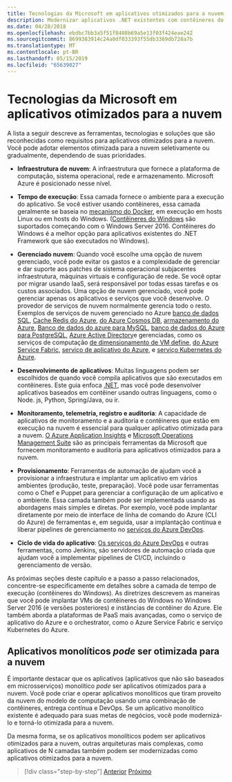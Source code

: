 ```yaml
---
title: Tecnologias da Microsoft em aplicativos otimizados para a nuvem
description: Modernizar aplicativos .NET existentes com contêineres do Windows e de nuvem do Azure | Tecnologias da Microsoft em aplicativos otimizados para a nuvem
ms.date: 04/28/2018
ms.openlocfilehash: ebdbc7bb3a5f51f8408b69a5e13f03f424eae242
ms.sourcegitcommit: 8699383914c24a0df033393f55db3369db728a7b
ms.translationtype: MT
ms.contentlocale: pt-BR
ms.lasthandoff: 05/15/2019
ms.locfileid: "65639027"
---
```

# <a name="microsoft-technologies-in-cloud-optimized-applications"></a>Tecnologias da Microsoft em aplicativos otimizados para a nuvem

A lista a seguir descreve as ferramentas, tecnologias e soluções que são reconhecidas como requisitos para aplicativos otimizados para a nuvem. Você pode adotar elementos otimizada para a nuvem seletivamente ou gradualmente, dependendo de suas prioridades.

- **Infraestrutura de nuvem**: A infraestrutura que fornece a plataforma de computação, sistema operacional, rede e armazenamento. Microsoft Azure é posicionado nesse nível.

- **Tempo de execução**: Essa camada fornece o ambiente para a execução do aplicativo. Se você estiver usando contêineres, essa camada geralmente se baseia no [mecanismo do Docker](https://docs.docker.com/engine/), em execução em hosts Linux ou em hosts do Windows. ([Contêineres do Windows](https://docs.microsoft.com/virtualization/windowscontainers/about/) são suportados começando com o Windows Server 2016. Contêineres do Windows é a melhor opção para aplicativos existentes do .NET Framework que são executados no Windows).

- **Gerenciado nuvem**: Quando você escolhe uma opção de nuvem gerenciado, você pode evitar os gastos e a complexidade de gerenciar e dar suporte aos patches de sistema operacional subjacentes infraestrutura, máquinas virtuais e configuração de rede. Se você optar por migrar usando IaaS, será responsável por todas essas tarefas e os custos associados. Uma opção de nuvem gerenciado, você pode gerenciar apenas os aplicativos e serviços que você desenvolve. O provedor de serviços de nuvem normalmente gerencia todo o resto. Exemplos de serviços de nuvem gerenciado no Azure [banco de dados SQL](https://azure.microsoft.com/services/sql-database), [Cache Redis do Azure](https://azure.microsoft.com/services/cache/), [do Azure Cosmos DB](https://azure.microsoft.com/services/cosmos-db/), [armazenamento do Azure](https://azure.microsoft.com/services/storage/), [Banco de dados do azure para MySQL](https://azure.microsoft.com/services/mysql/), [banco de dados do Azure para PostgreSQL](https://azure.microsoft.com/services/postgresql/), [Azure Active Directory](https://azure.microsoft.com/services/active-directory/)e gerenciadas, como os serviços de computação [de dimensionamento de VM define](https://azure.microsoft.com/services/virtual-machine-scale-sets/), [do Azure Service Fabric](https://azure.microsoft.com/services/service-fabric/), [serviço de aplicativo do Azure](https://azure.microsoft.com/services/app-service/), e [serviço Kubernetes do Azure](https://azure.microsoft.com/services/container-service/).

- **Desenvolvimento de aplicativos**: Muitas linguagens podem ser escolhidos de quando você compila aplicativos que são executados em contêineres. Este guia enfoca [.NET](https://www.microsoft.com/net), mas você pode desenvolver aplicativos baseados em contêiner usando outras linguagens, como o Node. js, Python, Spring/Java, ou ir.

- **Monitoramento, telemetria, registro e auditoria**: A capacidade de aplicativos de monitoramento e a auditoria e contêineres que estão em execução na nuvem é essencial para qualquer aplicativo otimizada para a nuvem. [O Azure Application Insights](https://azure.microsoft.com/services/application-insights/) e [Microsoft Operations Management Suite](https://www.microsoft.com/cloud-platform/operations-management-suite) são as principais ferramentas da Microsoft que fornecem monitoramento e auditoria para aplicativos otimizados para a nuvem.

- **Provisionamento**: Ferramentas de automação de ajudam você a provisionar a infraestrutura e implantar um aplicativo em vários ambientes (produção, teste, preparação). Você pode usar ferramentas como o Chef e Puppet para gerenciar a configuração de um aplicativo e o ambiente. Essa camada também pode ser implementada usando as abordagens mais simples e diretas. Por exemplo, você pode implantar diretamente por meio de interface de linha de comando do Azure (CLI do Azure) de ferramentas e, em seguida, usar a implantação contínua e liberar pipelines de gerenciamento no [serviços do Azure DevOps](https://azure.microsoft.com/services/devops/).

- **Ciclo de vida do aplicativo**: [Os serviços do Azure DevOps](https://azure.microsoft.com/services/devops/) e outras ferramentas, como Jenkins, são servidores de automação criada que ajudam você a implementar pipelines de CI/CD, incluindo o gerenciamento de versão.

As próximas seções deste capítulo e a passo a passo relacionados, concentre-se especificamente em detalhes sobre a camada de tempo de execução (contêineres do Windows). As diretrizes descrevem as maneiras que você pode implantar VMs de contêineres do Windows no Windows Server 2016 (e versões posteriores) e instâncias de contêiner do Azure. Ele também aborda a plataformas de PaaS mais avançadas, como o serviço de aplicativo do Azure e o orchestrator, como o Azure Service Fabric e serviço Kubernetes do Azure.

## <a name="monolithic-applications-can-be-cloud-optimized"></a>Aplicativos monolíticos *pode* ser otimizada para a nuvem

É importante destacar que os aplicativos (aplicativos que não são baseados em microsserviços) monolítico *pode* ser aplicativos otimizados para a nuvem. Você pode criar e operar aplicativos monolíticos que tiram proveito da nuvem do modelo de computação usando uma combinação de contêineres, entrega contínua e DevOps. Se um aplicativo monolítico existente é adequado para suas metas de negócios, você pode modernizá-lo e torná-lo otimizada para a nuvem.

Da mesma forma, se os aplicativos monolíticos podem ser aplicativos otimizados para a nuvem, outras arquiteturas mais complexas, como aplicativos de N camadas também podem ser modernizadas como aplicativos otimizados para a nuvem.

>[!div class="step-by-step"]
>[Anterior](reasons-to-modernize-existing-net-apps-to-cloud-optimized-applications.md)
>[Próximo](what-about-cloud-native-applications.md)

